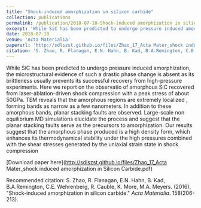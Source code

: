 ```yaml
---
title: "Shock-induced amorphization in silicon carbide"
collection: publications
permalink: /publication/2018-07-18-Shock-induced amorphization in silicon carbide
excerpt: 'While SiC has been predicted to undergo pressure induced amorphization, the microstructural evidence of such a drastic phase change is absent as its brittleness usually prevents its successful recovery from high-pressure experiments. Here we report on the observatio of amorphous SiC recovered from laser-ablation-driven shock compression with a peak stress of about 50GPa. TEM reveals that the amorphous regions are extremely localized , forming bands as narrow as a few nanometers. In addition to these amorphous bands, planar stacking faults are observed. Large-scale non equilibrium MD simulations elucidate the process and suggest that the planar stacking faults serve as the precursors to amorphization. Our results suggest that the amorphous phase produced is a high density form, which enhances its thermodynamical stability under the high pressures combined with the shear stresses generated by the uniaxial strain state in shock compression'
date: 2018-07-18
venue: 'Acta Materialia'
paperurl: 'http://sdlszst.github.io/files/Zhao_17_Acta Mater_shock induced amorphization in Silicon Carbide.pdf'
citation: 'S. Zhao, R. Flanagan, E.N. Hahn, B. Kad, B.A.Remington, C.E. Wehrenberg, R. Cauble, K. More, M.A. Meyers. (2016). &quot;Shock-induced amorphization in silicon carbide.&quot; <i>Acta Materialia</i>. 158(206-213).'
---
```

While SiC has been predicted to undergo pressure induced amorphization, the microstructural evidence of such a drastic phase change is absent as its brittleness usually prevents its successful recovery from high-pressure experiments. Here we report on the observatio of amorphous SiC recovered from laser-ablation-driven shock compression with a peak stress of about 50GPa. TEM reveals that the amorphous regions are extremely localized , forming bands as narrow as a few nanometers. In addition to these amorphous bands, planar stacking faults are observed. Large-scale non equilibrium MD simulations elucidate the process and suggest that the planar stacking faults serve as the precursors to amorphization. Our results suggest that the amorphous phase produced is a high density form, which enhances its thermodynamical stability under the high pressures combined with the shear stresses generated by the uniaxial strain state in shock compression

[Download paper here](http://sdlszst.github.io/files/Zhao_17_Acta Mater_shock induced amorphization in Silicon Carbide.pdf)

Recommended citation: S. Zhao, R. Flanagan, E.N. Hahn, B. Kad, B.A.Remington, C.E. Wehrenberg, R. Cauble, K. More, M.A. Meyers. (2016). "Shock-induced amorphization in silicon carbide." <i>Acta Materialia</i>. 158(206-213).